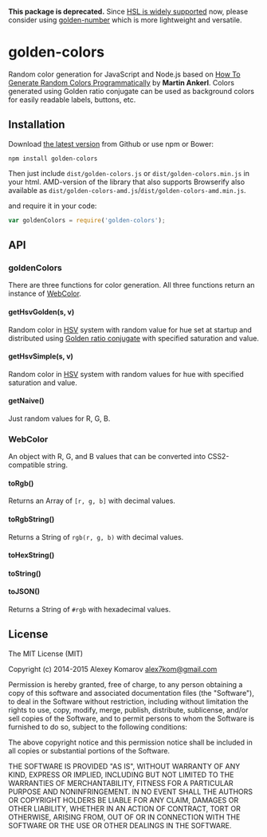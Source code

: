 **This package is deprecated.** Since [HSL is widely supported](https://caniuse.com/?search=hsl) now, please consider using [golden-number](https://github.com/alex7kom/golden-number) which is more lightweight and versatile.

# golden-colors 

Random color generation for JavaScript and Node.js based on [How To Generate Random Colors Programmatically](http://martin.ankerl.com/2009/12/09/how-to-create-random-colors-programmatically/) by __Martin Ankerl__. Colors generated using Golden ratio conjugate can be used as background colors for easily readable labels, buttons, etc.

## Installation

Download [the latest version](https://github.com/Alex7Kom/golden-colors/releases/latest) from Github or use npm or Bower:

```
npm install golden-colors
```

Then just include `dist/golden-colors.js` or `dist/golden-colors.min.js` in your html. AMD-version of the library that also supports Browserify also available as `dist/golden-colors-amd.js`/`dist/golden-colors-amd.min.js`.

and require it in your code:

```js
var goldenColors = require('golden-colors');
```

## API

### goldenColors

There are three functions for color generation. All three functions return an instance of [WebColor](#webcolor).

#### getHsvGolden(s, v)

Random color in [HSV](https://en.wikipedia.org/wiki/HSL_and_HSV) system with random value for hue set at startup and distributed using [Golden ratio conjugate](https://en.wikipedia.org/wiki/Golden_ratio#Golden_ratio_conjugate) with specified saturation and value.

#### getHsvSimple(s, v)

Random color in [HSV](https://en.wikipedia.org/wiki/HSL_and_HSV) system with random values for hue with specified saturation and value.

#### getNaive()

Just random values for R, G, B.

### WebColor

An object with R, G, and B values that can be converted into CSS2-compatible string.

#### toRgb()

Returns an Array of `[r, g, b]` with decimal values.

#### toRgbString()

Returns a String of `rgb(r, g, b)` with decimal values.

#### toHexString()
#### toString()
#### toJSON()

Returns a String of `#rgb` with hexadecimal values.

## License

The MIT License (MIT)

Copyright (c) 2014-2015 Alexey Komarov <alex7kom@gmail.com>

Permission is hereby granted, free of charge, to any person obtaining a copy of
this software and associated documentation files (the "Software"), to deal in
the Software without restriction, including without limitation the rights to
use, copy, modify, merge, publish, distribute, sublicense, and/or sell copies of
the Software, and to permit persons to whom the Software is furnished to do so,
subject to the following conditions:

The above copyright notice and this permission notice shall be included in all
copies or substantial portions of the Software.

THE SOFTWARE IS PROVIDED "AS IS", WITHOUT WARRANTY OF ANY KIND, EXPRESS OR
IMPLIED, INCLUDING BUT NOT LIMITED TO THE WARRANTIES OF MERCHANTABILITY, FITNESS
FOR A PARTICULAR PURPOSE AND NONINFRINGEMENT. IN NO EVENT SHALL THE AUTHORS OR
COPYRIGHT HOLDERS BE LIABLE FOR ANY CLAIM, DAMAGES OR OTHER LIABILITY, WHETHER
IN AN ACTION OF CONTRACT, TORT OR OTHERWISE, ARISING FROM, OUT OF OR IN
CONNECTION WITH THE SOFTWARE OR THE USE OR OTHER DEALINGS IN THE SOFTWARE.
